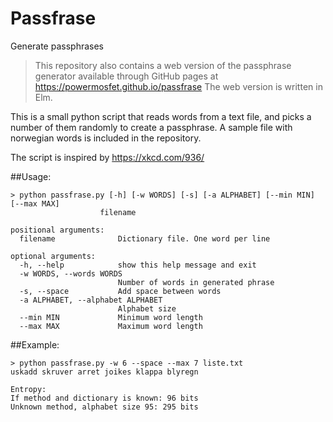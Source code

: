 # Passfrase
Generate passphrases

> This repository also contains a web version of the passphrase generator
> available through GitHub pages at https://powermosfet.github.io/passfrase
> The web version is written in Elm.

This is a small python script that reads words from a text file, and picks a number of them randomly to create a passphrase. A sample file with norwegian words is included in the repository.

The script is inspired by https://xkcd.com/936/

##Usage:
```
> python passfrase.py [-h] [-w WORDS] [-s] [-a ALPHABET] [--min MIN] [--max MAX]
                    filename

positional arguments:
  filename              Dictionary file. One word per line

optional arguments:
  -h, --help            show this help message and exit
  -w WORDS, --words WORDS
                        Number of words in generated phrase
  -s, --space           Add space between words
  -a ALPHABET, --alphabet ALPHABET
                        Alphabet size
  --min MIN             Minimum word length
  --max MAX             Maximum word length
```

##Example:
```
> python passfrase.py -w 6 --space --max 7 liste.txt
uskadd skruver arret joikes klappa blyregn

Entropy:
If method and dictionary is known: 96 bits
Unknown method, alphabet size 95: 295 bits
```
